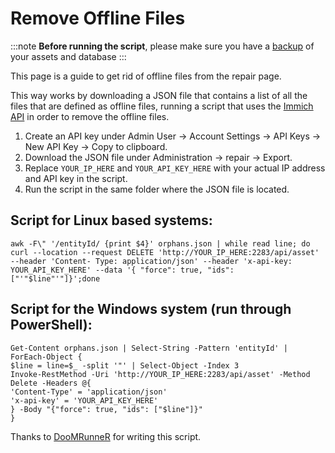 # Remove Offline Files

:::note
**Before running the script**, please make sure you have a [backup](/docs/administration/backup-and-restore) of your assets and database
:::

This page is a guide to get rid of offline files from the repair page.

This way works by downloading a JSON file that contains a list of all the files that are defined as offline files, running a script that uses the [Immich API](/docs/api/delete-assets) in order to remove the offline files.

1. Create an API key under Admin User -> Account Settings -> API Keys -> New API Key -> Copy to clipboard.
2. Download the JSON file under Administration -> repair -> Export.
3. Replace `YOUR_IP_HERE` and `YOUR_API_KEY_HERE` with your actual IP address and API key in the script.
4. Run the script in the same folder where the JSON file is located.

## Script for Linux based systems:

```
awk -F\" '/entityId/ {print $4}' orphans.json | while read line; do curl --location --request DELETE 'http://YOUR_IP_HERE:2283/api/asset' --header 'Content- Type: application/json' --header 'x-api-key: YOUR_API_KEY_HERE' --data '{ "force": true, "ids": ["'"$line"'"]}';done
```

## Script for the Windows system (run through PowerShell):

```
Get-Content orphans.json | Select-String -Pattern 'entityId' | ForEach-Object {
$line = line=$_ -split '"' | Select-Object -Index 3
Invoke-RestMethod -Uri 'http://YOUR_IP_HERE:2283/api/asset' -Method Delete -Headers @{
'Content-Type' = 'application/json'
'x-api-key' = 'YOUR_API_KEY_HERE'
} -Body "{"force": true, "ids": ["$line"]}"
}
```

Thanks to [DooMRunneR](https://discord.com/channels/979116623879368755/1179655214870040596/1194308198413373482) for writing this script.
